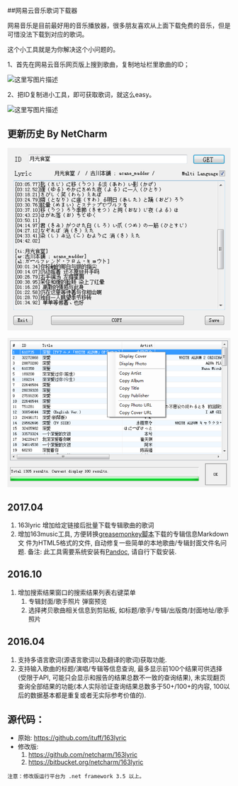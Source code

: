 ##网易云音乐歌词下载器

网易音乐是目前最好用的音乐播放器，很多朋友喜欢从上面下载免费的音乐，但是可惜没法下载到对应的歌词。

这个小工具就是为你解决这个小问题的。

1、首先在网易云音乐网页版上搜到歌曲，复制地址栏里歌曲的ID；

![这里写图片描述](http://img.blog.csdn.net/20150913125937436)

2、把ID复制进小工具，即可获取歌词，就这么easy。

![这里写图片描述](http://img.blog.csdn.net/20150913125900915)

## 更新历史 By NetCharm

![Main Form](https://github.com/netcharm/163lyric/blob/master/163lyric/163lyric/Snapshots/sp_main.png?raw=true)

![Search Result Form](https://github.com/netcharm/163lyric/blob/master/163lyric/163lyric/Snapshots/sp_searchresult.png?raw=true)

2017.04
-------
1. 163lyric 增加给定链接后批量下载专辑歌曲的歌词
1. 增加163music工具, 方便转换[greasemonkey脚本](https://raw.githubusercontent.com/netcharm/greasemonkey-code/master/music.163.com_cover.user.js)下载的专辑信息Markdown文
   件为HTML5格式的文件, 自动修复一些简单的本地歌曲/专辑封面文件名问题.
   备注: 此工具需要系统安装有[Pandoc](http://pandoc.org/), 请自行下载安装.

2016.10
-------
1. 增加搜索结果窗口的搜索结果列表右键菜单
    1. 专辑封面/歌手照片 弹窗预览
    2. 选择拷贝歌曲相关信息到剪贴板, 如标题/歌手/专辑/出版商/封面地址/歌手照片
   
2016.04
-------
1. 支持多语言歌词(源语言歌词以及翻译的歌词)获取功能.
2. 支持输入歌曲的标题/演唱/专辑等信息查询, 最多显示前100个结果可供选择(受限于API, 可能只会显示和报告的结果总数不一致的查询结果),
   未实现翻页查询全部结果的功能(本人实际验证查询结果总数多于50+/100+的内容, 100以后的数据基本都是重复或者无实际参考价值的).

## 源代码：
* 原始: https://github.com/ituff/163lyric
* 修改版: 
    1. https://github.com/netcharm/163lyric
    2. https://bitbucket.org/netcharm/163lyric

```
注意：修改版运行平台为 .net framework 3.5 以上。
```

